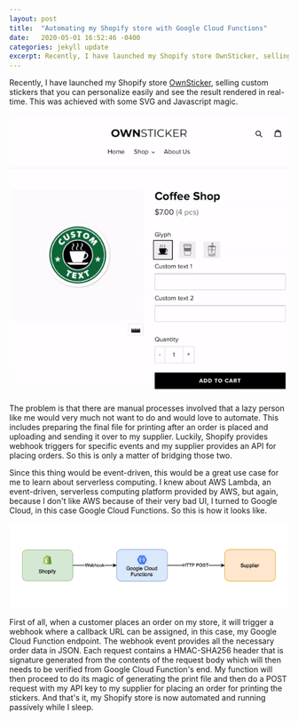 ```yaml
---
layout: post
title:  "Automating my Shopify store with Google Cloud Functions"
date:   2020-05-01 16:52:46 -0400
categories: jekyll update
excerpt: Recently, I have launched my Shopify store OwnSticker, selling custom stickers that you can personalize easily and see the result rendered in real-time...
---
```


Recently, I have launched my Shopify store [OwnSticker](https://ownsticker.com), selling custom stickers that you can personalize easily and see the result rendered in real-time. This was achieved with some SVG and Javascript magic.

![OwnSticker](/assets/ownsticker.gif)

The problem is that there are manual processes involved that a lazy person like me would very much not want to do and would love to automate. This includes preparing the final file for printing after an order is placed and uploading and sending it over to my supplier. Luckily, Shopify provides webhook triggers for specific events and my supplier provides an API for placing orders. So this is only a matter of bridging those two.

Since this thing would be event-driven, this would be a great use case for me to learn about serverless computing. I knew about AWS Lambda, an event-driven, serverless computing platform provided by AWS, but again, because I don't like AWS because of their very bad UI, I turned to Google Cloud, in this case Google Cloud Functions. So this is how it looks like.

![Shopify automation](/assets/shopify_automation.png)

First of all, when a customer places an order on my store, it will trigger a webhook where a callback URL can be assigned, in this case, my Google Cloud Function endpoint. The webhook event provides all the necessary order data in JSON. Each request contains a HMAC-SHA256 header that is signature generated from the contents of the request body which will then needs to be verified from Google Cloud Function's end. My function will then proceed to do its magic of generating the print file and then do a POST request with my API key to my supplier for placing an order for printing the stickers. And that's it, my Shopify store is now automated and running passively while I sleep.
